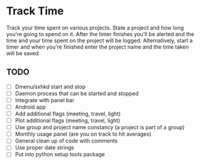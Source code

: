 # Track Time

Track your time spent on various projects.
State a project and how long you're going to spend on it. 
After the timer finishes you'll be alerted and the time and your time spent on the project will be logged.
Alternatively, start a timer and when you're finished enter the project name and the time taken will be saved

## TODO
* [ ] Dmenu/sxhkd start and stop
* [ ] Daemon process that can be started and stopped
* [ ] Integrate with panel bar
* [ ] Android app 
* [ ] Add additional flags (meeting, travel, light) 
* [ ] Plot additional flags (meeting, travel, light) 
* [ ] Use group and project name constancy (a project is part of a group)
* [ ] Monthly usage panel (are you on track to hit averages)
* [ ] General clean up of code with comments
* [ ] Use proper date strings
* [ ] Put into python setup tools package
